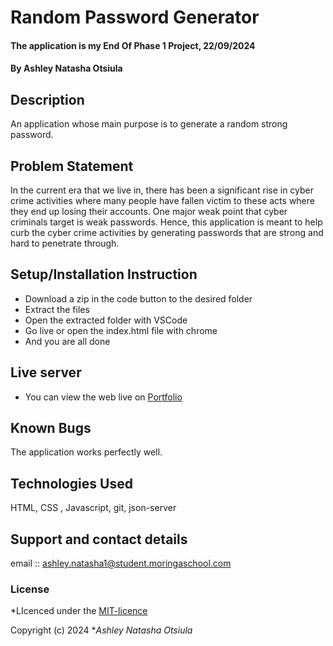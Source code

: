 # Random Password Generator
#### The application is my End Of Phase 1 Project, 22/09/2024
#### **By Ashley Natasha Otsiula**
## Description
An application whose main purpose is to generate a random strong password.

## Problem Statement
In the current era that we live in, there has been a significant rise in cyber crime activities where many people have fallen victim to these acts where they end up losing their accounts. One major weak point that cyber criminals target is weak passwords. Hence, this application is meant to help curb the cyber crime activities by generating passwords that are strong and hard to penetrate through.


## Setup/Installation Instruction
* Download a zip in the code button to the desired folder
* Extract the files
* Open the extracted folder with VSCode
* Go live or open the index.html file with chrome
* And you are all done

## Live server
* You can view the web live on [Portfolio](https://natasherr.github.io/Portfolio/)

## Known Bugs
The application works perfectly well.

## Technologies Used
HTML, CSS , Javascript, git, json-server

## Support and contact details
email :: ashley.natasha1@student.moringaschool.com

### License
*LIcenced under the [MIT-licence](https://github.com/natasherr/End--Of-Phase-1-Project/blob/master/LICENSE.md)

Copyright (c) 2024 **Ashley Natasha Otsiula*